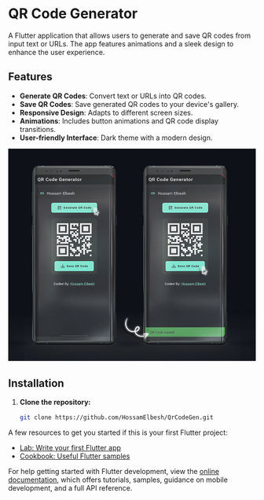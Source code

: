 # QR Code Generator

A Flutter application that allows users to generate and save QR codes from input text or URLs. The app features animations and a sleek design to enhance the user experience.

## Features

- **Generate QR Codes**: Convert text or URLs into QR codes.
- **Save QR Codes**: Save generated QR codes to your device's gallery.
- **Responsive Design**: Adapts to different screen sizes.
- **Animations**: Includes button animations and QR code display transitions.
- **User-friendly Interface**: Dark theme with a modern design.

![Preview](Preview.jpg)

## Installation

1. **Clone the repository:**

   ```bash
   git clone https://github.com/HossamElbesh/QrCodeGen.git

A few resources to get you started if this is your first Flutter project:

- [Lab: Write your first Flutter app](https://docs.flutter.dev/get-started/codelab)
- [Cookbook: Useful Flutter samples](https://docs.flutter.dev/cookbook)

For help getting started with Flutter development, view the
[online documentation](https://docs.flutter.dev/), which offers tutorials,
samples, guidance on mobile development, and a full API reference.
